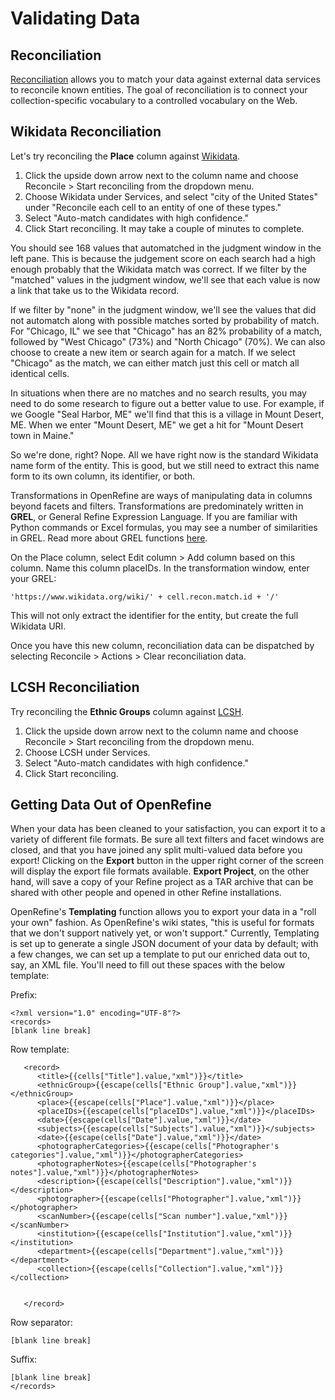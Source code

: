 # Validating Data

## Reconciliation

[Reconciliation](http://freeyourmetadata.org/reconciliation/) allows you to match your data against external data services to reconcile known entities. The goal of reconciliation is to connect your collection-specific vocabulary to a controlled vocabulary on the Web.

## Wikidata Reconciliation

Let's try reconciling the **Place** column against [Wikidata](https://www.wikidata.org/wiki/). 

1. Click the upside down arrow next to the column name and choose Reconcile > Start reconciling from the dropdown menu. 
2. Choose Wikidata under Services, and select "city of the United States" under "Reconcile each cell to an entity of one of these types." 
3. Select "Auto-match candidates with high confidence." 
4. Click Start reconciling. It may take a couple of minutes to complete.

You should see 168 values that automatched in the judgment window in the left pane. This is because the judgement score on each search had a high enough probably that the Wikidata match was correct. If we filter by the "matched" values in the judgment window, we'll see that each value is now a link that take us to the Wikidata record. 

If we filter by "none" in the judgment window, we'll see the values that did not automatch along with possible matches sorted by probability of match. For "Chicago, IL" we see that "Chicago" has an 82% probability of a match, followed by "West Chicago" (73%) and "North Chicago" (70%). We can also choose to create a new item or search again for a match. If we select "Chicago" as the match, we can either match just this cell or match all identical cells.

In situations when there are no matches and no search results, you may need to do some research to figure out a better value to use. For example, if we Google "Seal Harbor, ME" we'll find that this is a village in Mount Desert, ME. When we enter "Mount Desert, ME" we get a hit for "Mount Desert town in Maine."

So we're done, right? Nope. All we have right now is the standard Wikidata name form of the entity. This is good, but we still need to extract this name form to its own column, its identifier, or both.

Transformations in OpenRefine are ways of manipulating data in columns beyond facets and filters. Transformations are predominately written in **GREL**, or General Refine Expression Language. If you are familiar with Python commands or Excel formulas, you may see a number of similarities in GREL. Read more about GREL functions [here](https://github.com/OpenRefine/OpenRefine/wiki/GREL-Functions).

On the Place column, select Edit column > Add column based on this column. Name this column placeIDs. In the transformation window, enter your GREL: 

`'https://www.wikidata.org/wiki/' + cell.recon.match.id + '/'`

This will not only extract the identifier for the entity, but create the full Wikidata URI.

Once you have this new column, reconciliation data can be dispatched by selecting Reconcile > Actions > Clear reconciliation data.

## LCSH Reconciliation

Try reconciling the **Ethnic Groups** column against [LCSH](http://id.loc.gov/authorities/subjects.html). 

1. Click the upside down arrow next to the column name and choose Reconcile > Start reconciling from the dropdown menu. 
2. Choose LCSH under Services.
3. Select "Auto-match candidates with high confidence." 
4. Click Start reconciling.

## Getting Data Out of OpenRefine

When your data has been cleaned to your satisfaction, you can export it to a variety of different file formats. Be sure all text filters and facet windows are closed, and that you have joined any split multi-valued data before you export! Clicking on the **Export** button in the upper right corner of the screen will display the export file formats available. **Export Project**, on the other hand, will save a copy of your Refine project as a TAR archive that can be shared with other people and opened in other Refine installations.

OpenRefine's **Templating** function allows you to export your data in a "roll your own" fashion. As OpenRefine's wiki states, "this is useful for formats that we don't support natively yet, or won't support." Currently, Templating is set up to generate a single JSON document of your data by default; with a few changes, we can set up a template to put our enriched data out to, say, an XML file. You'll need to fill out these spaces with the below template:

Prefix:
```
<?xml version="1.0" encoding="UTF-8"?>
<records>
[blank line break]
```

Row template:
```
   <record>
      <title>{{cells["Title"].value,"xml")}}</title>
      <ethnicGroup>{{escape(cells["Ethnic Group"].value,"xml")}}</ethnicGroup>
      <place>{{escape(cells["Place"].value,"xml")}}</place>
      <placeIDs>{{escape(cells["placeIDs"].value,"xml")}}</placeIDs>
      <date>{{escape(cells["Date"].value,"xml")}}</date>
      <subjects>{{escape(cells["Subjects"].value,"xml")}}</subjects>
      <date>{{escape(cells["Date"].value,"xml")}}</date>
      <photographerCategories>{{escape(cells["Photographer's categories"].value,"xml")}}</photographerCategories>
      <photographerNotes>{{escape(cells["Photographer's notes"].value,"xml")}}</photographerNotes>
      <description>{{escape(cells["Description"].value,"xml")}}</description>
      <photographer>{{escape(cells["Photographer"].value,"xml")}}</photographer>
      <scanNumber>{{escape(cells["Scan number"].value,"xml")}}</scanNumber>
      <institution>{{escape(cells["Institution"].value,"xml")}}</institution>
      <department>{{escape(cells["Department"].value,"xml")}}</department>
      <collection>{{escape(cells["Collection"].value,"xml")}}</collection>
      
      
   </record>
```

Row separator:
```
[blank line break]
```

Suffix:
```
[blank line break]
</records>
```
